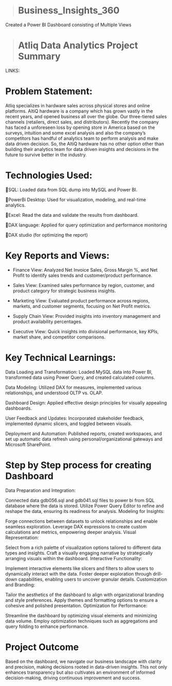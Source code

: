 > # Business_Insights_360
Created a Power BI Dashboard consisting of Multiple Views

> # Atliq Data Analytics Project Summary
LINKS:

# Problem Statement:

Atliq specializes in hardware sales across physical stores and online platforms. AltiQ hardware is a company which has grown vastly in the recent years, and opened business all over the globe. Our three-tiered sales channels (retailers, direct sales, and distributors). Recently the company has faced a unforeseen loss by opening store in America based on the surveys, intuition and some excel analysis and also the company’s competitors has handful of analytics team to perform analysis and make data driven decision. So, the AltiQ hardware has no other option other than building their analytics team for data driven insights and decisions in the future to survive better in the industry.

# Technologies Used:

📌SQL: Loaded data from SQL dump into MySQL and Power BI.

📌PowerBi Desktop: Used for visualization, modeling, and real-time analytics.

📌Excel: Read the data and validate the results from dashboard.

📌DAX language: Applied for query optimization and performance monitoring

📌DAX studio (for optimizing the report)


# Key Reports and Views:

* Finance View: Analyzed Net Invoice Sales, Gross Margin %, and Net Profit to identify sales trends and customer/product performance.

* Sales View: Examined sales performance by region, customer, and product category for strategic business insights.

* Marketing View: Evaluated product performance across regions, markets, and customer segments, focusing on Net Profit metrics.

* Supply Chain View: Provided insights into inventory management and product availability percentages.

* Executive View: Quick insights into divisional performance, key KPIs, market share, and competitor comparisons.

# Key Technical Learnings:

Data Loading and Transformation: Loaded MySQL data into Power BI, transformed data using Power Query, and created calculated columns.

Data Modeling: Utilized DAX for measures, implemented various relationships, and understood OLTP vs. OLAP.

Dashboard Design: Applied effective design principles for visually appealing dashboards.

User Feedback and Updates: Incorporated stakeholder feedback, implemented dynamic slicers, and toggled between visuals.

Deployment and Automation: Published reports, created workspaces, and set up automatic data refresh using personal/organizational gateways and Microsoft SharePoint.


# Step by Step process for creating Dashboard
Data Preparation and Integration:

Connected data gdb056.sql and gdb041.sql files to power bi from SQL database where the data is stored. Utilize Power Query Editor to refine and reshape the data, ensuring its readiness for analysis.
Modeling for Insights:

Forge connections between datasets to unlock relationships and enable seamless exploration. Leverage DAX expressions to create custom calculations and metrics, empowering deeper analysis.
Visual Representation:

Select from a rich palette of visualization options tailored to different data types and insights. Craft a visually engaging narrative by strategically arranging visuals within the dashboard.
Interactive Functionality:

Implement interactive elements like slicers and filters to allow users to dynamically interact with the data. Foster deeper exploration through drill-down capabilities, enabling users to uncover granular details.
Customization and Branding:

Tailor the aesthetics of the dashboard to align with organizational branding and style preferences. Apply themes and formatting options to ensure a cohesive and polished presentation.
Optimization for Performance:

Streamline the dashboard by optimizing visual elements and minimizing data volume. Employ optimization techniques such as aggregations and query folding to enhance performance.

# Project Outcome
Based on the dashboard, we navigate our business landscape with clarity and precision, making decisions rooted in data-driven insights. This not only enhances transparency but also cultivates an environment of informed decision-making, driving continuous improvement and success.
